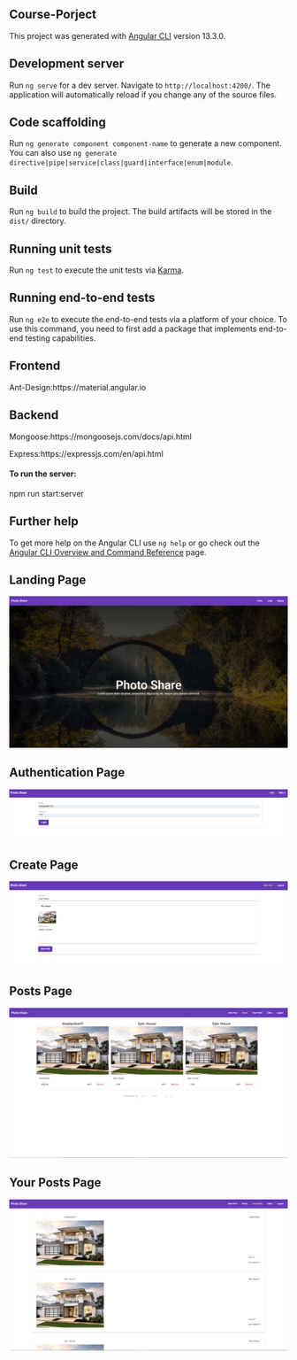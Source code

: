## Course-Porject

This project was generated with [Angular CLI](https://github.com/angular/angular-cli) version 13.3.0.

## Development server

Run `ng serve` for a dev server. Navigate to `http://localhost:4200/`. The application will automatically reload if you change any of the source files.

## Code scaffolding

Run `ng generate component component-name` to generate a new component. You can also use `ng generate directive|pipe|service|class|guard|interface|enum|module`.

## Build

Run `ng build` to build the project. The build artifacts will be stored in the `dist/` directory.

## Running unit tests

Run `ng test` to execute the unit tests via [Karma](https://karma-runner.github.io).

## Running end-to-end tests

Run `ng e2e` to execute the end-to-end tests via a platform of your choice. To use this command, you need to first add a package that implements end-to-end testing capabilities.

## Frontend 

<p>
Ant-Design:https://material.angular.io
</p>

## Backend

<p>
Mongoose:https://mongoosejs.com/docs/api.html
</p>
<p>
Express:https://expressjs.com/en/api.html
</p>

<h4>
To run the server:  
</h4>
<p>
npm run start:server
</p>
  
## Further help

To get more help on the Angular CLI use `ng help` or go check out the [Angular CLI Overview and Command Reference](https://angular.io/cli) page.

## Landing Page

![Landing Page](https://github.com/Kamenow/softuni-course-project/blob/master/Readme-Images/landing.png)

## Authentication Page

![Authentication Page](https://github.com/Kamenow/softuni-course-project/blob/master/Readme-Images/auth.png)

## Create Page

![Create Page](https://github.com/Kamenow/softuni-course-project/blob/master/Readme-Images/create.png)

## Posts Page

![Create Page](https://github.com/Kamenow/softuni-course-project/blob/master/Readme-Images/posts.png)

## Your Posts Page

![Create Page](https://github.com/Kamenow/softuni-course-project/blob/master/Readme-Images/your-posts.png)
